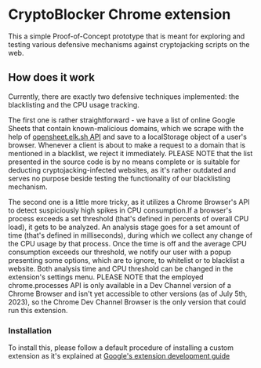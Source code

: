 # CryptoBlocker Chrome extension

This a simple Proof-of-Concept prototype that is meant for exploring and testing various defensive mechanisms against cryptojacking scripts on the web.

## How does it work

Currently, there are exactly two defensive techniques implemented: the blacklisting and the CPU usage tracking. 

The first one is rather straightforward - we have a list of online Google Sheets that contain known-malicious domains, which we scrape with the help of [opensheet.elk.sh API](https://github.com/benborgers/opensheet) and save to a localStorage object of a user's browser. Whenever a client is about to make a request to a domain that is mentioned in a blacklist, we reject it immediately. PLEASE NOTE that the list presented in the source code is by no means complete or is suitable for deducting cryptojacking-infected websites, as it's rather outdated and serves no purpose beside testing the functionality of our blacklisting mechanism.

The second one is a little more tricky, as it utilizes a Chrome Browser's API to detect suspiciously high spikes in CPU consumption.If a browser's process exceeds a set threshold (that's defined in percents of overall CPU load), it gets to be analyzed. An analysis stage goes for a set amount of time (that's defined in milliseconds), during which we collect any change of the CPU usage by that process. Once the time is off and the average CPU consumption exceeds our threshold, we notify our user with a popup presenting some options, which are to ignore, to whitelist or to blacklist a website. Both analysis time and CPU threshold can be changed in the extension's settings menu. PLEASE NOTE that the employed chrome.processes API is only available in a Dev Channel version of a Chrome Browser and isn't yet accessible to other versions (as of July 5th, 2023), so the Chrome Dev Channel Browser is the only version that could run this extension.

### Installation

To install this, please follow a default procedure of installing a custom extension as it's explained at [Google's extension development guide](https://developer.chrome.com/docs/extensions/mv3/getstarted/development-basics/) 
